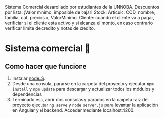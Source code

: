 Sistema Comercial desarollado por estudiantes de la UNNOBA.
Descuentos por lista: ¡Valor minimo, imposible de bajar!
Stock:
Articulo: COD, nombre, familia, cat, precios x, ValorMinimo.
Cliente: cuando el cliente va a pagar, verificiar si el cliente esta activo y si alcanza el monto, 
en caso contrario verificar limite de credito y notas de credito.
# Sistema comercial :bank:

## Como hacer que funcione

1. Instalar [nodeJS](https://nodejs.org/es/).
2. Desde una consola, pararse en la carpeta del proyecto y ejecutar `npm install` y `npm update` para descargar y actualizar todos los módulos y dependencias.
3. Terminado eso, abrir dos consolas y parados en la carpeta raiz del proyecto ejecutar `ng serve` y `node server.js` para levantar la aplicación en Angular y el backend. Acceder mediante localhost:4200.
